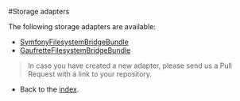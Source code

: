 #Storage adapters

The following storage adapters are available:

*  [SymfonyFilesystemBridgeBundle](https://github.com/BenGorFile/SymfonyFilesystemBridgeBundle)
*  [GaufretteFilesystemBridgeBundle](https://github.com/BenGorFile/GaufretteFilesystemBridgeBundle)

> In case you have created a new adapter, please send us a Pull Request with a link to your repository.

- Back to the [index](index.md).
